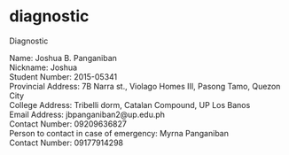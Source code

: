 # diagnostic
Diagnostic

<html>
<head><title> Personal Information </title></head>


<body>
Name: Joshua B. Panganiban<br>
Nickname: Joshua<br>
Student Number: 2015-05341 <br>
Provincial Address: 7B Narra st., Violago Homes III, Pasong Tamo, Quezon City<br>
College Address: Tribelli dorm, Catalan Compound, UP Los Banos<br>
Email Address: jbpanganiban2@up.edu.ph <br>
Contact Number: 09209636827<br>
Person to contact in case of emergency: Myrna Panganiban<br>
Contact Number: 09177914298<br>
</body>

</html>
